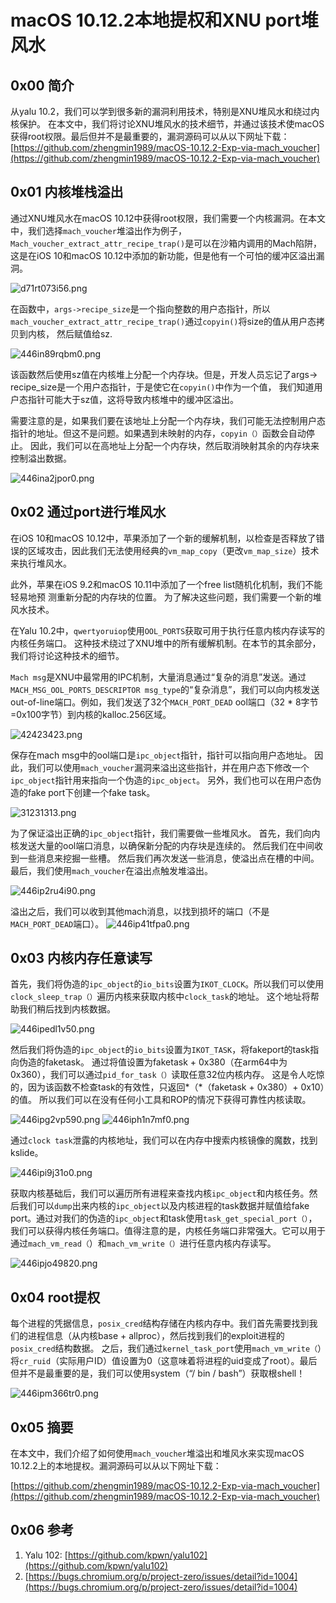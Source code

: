 # macOS 10.12.2本地提权和XNU port堆风水

## 0x00 简介
从yalu 10.2，我们可以学到很多新的漏洞利用技术，特别是XNU堆风水和绕过内核保护。 在本文中，我们将讨论XNU堆风水的技术细节，并通过该技术使macOS获得root权限。最后但并不是最重要的，漏洞源码可以从以下网址下载：
[https://github.com/zhengmin1989/macOS-10.12.2-Exp-via-mach_voucher](https://github.com/zhengmin1989/macOS-10.12.2-Exp-via-mach_voucher)

## 0x01 内核堆栈溢出
通过XNU堆风水在macOS 10.12中获得root权限，我们需要一个内核漏洞。在本文中，我们选择`mach_voucher`堆溢出作为例子，`Mach_voucher_extract_attr_recipe_trap()`是可以在沙箱内调用的Mach陷阱，这是在iOS 10和macOS 10.12中添加的新功能，但是他有一个可怕的缓冲区溢出漏洞。

![d71rt073i56.png](http://oh5mz2415.bkt.clouddn.com/d71rt073i56.png)

在函数中，`args->recipe_size`是一个指向整数的用户态指针，所以`mach_voucher_extract_attr_recipe_trap()`通过`copyin()`将size的值从用户态拷贝到内核， 然后赋值给sz.

![446in89rqbm0.png](http://oh5mz2415.bkt.clouddn.com/446in89rqbm0.png)

该函数然后使用sz值在内核堆上分配一个内存块。但是，开发人员忘记了args-> recipe_size是一个用户态指针，于是使它在`copyin()`中作为一个值， 我们知道用户态指针可能大于sz值，这将导致内核堆中的缓冲区溢出。

需要注意的是，如果我们要在该地址上分配一个内存块，我们可能无法控制用户态指针的地址。但这不是问题。如果遇到未映射的内存，`copyin（）`函数会自动停止。 因此，我们可以在高地址上分配一个内存块，然后取消映射其余的内存块来控制溢出数据。

![446ina2jpor0.png](http://oh5mz2415.bkt.clouddn.com/446ina2jpor0.png)

## 0x02 通过port进行堆风水

在iOS 10和macOS 10.12中，苹果添加了一个新的缓解机制，以检查是否释放了错误的区域攻击，因此我们无法使用经典的`vm_map_copy`（更改`vm_map_size`）技术来执行堆风水。

此外，苹果在iOS 9.2和macOS 10.11中添加了一个free list随机化机制，我们不能轻易地预
测重新分配的内存块的位置。 为了解决这些问题，我们需要一个新的堆风水技术。

在Yalu 10.2中，`qwertyoruiop`使用`OOL_PORTS`获取可用于执行任意内核内存读写的内核任务端口。 这种技术绕过了XNU堆中的所有缓解机制。在本节的其余部分，我们将讨论这种技术的细节。

`Mach msg`是XNU中最常用的IPC机制，大量消息通过“复杂的消息”发送。通过`MACH_MSG_OOL_PORTS_DESCRIPTOR msg_type`的“复杂消息”，我们可以向内核发送out-of-line端口。例如，我们发送了32个`MACH_PORT_DEAD` ool端口（32 * 8字节=0x100字节）到内核的kalloc.256区域。

![42423423.png](http://oh5mz2415.bkt.clouddn.com/42423423.png)

保存在mach msg中的ool端口是`ipc_object`指针，指针可以指向用户态地址。 因此，我们可以使用`mach_voucher`漏洞来溢出这些指针，并在用户态下修改一个`ipc_object`指针用来指向一个伪造的`ipc_object`。 另外，我们也可以在用户态伪造的fake port下创建一个fake task。

![31231313.png](http://oh5mz2415.bkt.clouddn.com/31231313.png)

为了保证溢出正确的`ipc_object`指针，我们需要做一些堆风水。 首先，我们向内核发送大量的ool端口消息，以确保新分配的内存块是连续的。 然后我们在中间收到一些消息来挖掘一些槽。 然后我们再次发送一些消息，使溢出点在槽的中间。 最后，我们使用`mach_voucher`在溢出点触发堆溢出。

![446ip2ru4i90.png](http://oh5mz2415.bkt.clouddn.com/446ip2ru4i90.png)

溢出之后，我们可以收到其他mach消息，以找到损坏的端口（不是`MACH_PORT_DEAD`端口）。
![446ip41tfpa0.png](http://oh5mz2415.bkt.clouddn.com/446ip41tfpa0.png)

## 0x03 内核内存任意读写

首先，我们将伪造的`ipc_object`的`io_bits`设置为`IKOT_CLOCK`。所以我们可以使用`clock_sleep_trap（）`遍历内核来获取内核中`clock_task`的地址。 这个地址将帮助我们稍后找到内核数据。

![446ipedl1v50.png](http://oh5mz2415.bkt.clouddn.com/446ipedl1v50.png)

然后我们将伪造的`ipc_object`的`io_bits`设置为`IKOT_TASK`，将fakeport的task指向伪造的faketask。 通过将值设置为faketask + 0x380（在arm64中为0x360），我们可以通过`pid_for_task（）`读取任意32位内核内存。 这是令人吃惊的，因为该函数不检查task的有效性，只返回*（*（faketask + 0x380）+ 0x10）的值。 所以我们可以在没有任何小工具和ROP的情况下获得可靠性内核读取。

![446ipg2vp590.png](http://oh5mz2415.bkt.clouddn.com/446ipg2vp590.png)
![446iph1n7mf0.png](http://oh5mz2415.bkt.clouddn.com/446iph1n7mf0.png)

通过`clock task`泄露的内核地址，我们可以在内存中搜索内核镜像的魔数，找到kslide。

![446ipi9j31o0.png](http://oh5mz2415.bkt.clouddn.com/446ipi9j31o0.png)

获取内核基础后，我们可以遍历所有进程来查找内核`ipc_object`和内核任务。然后我们可以`dump`出来内核的`ipc_object`以及内核进程的task数据并赋值给fake port。通过对我们的伪造的`ipc_object`和task使用`task_get_special_port（）`，我们可以获得内核任务端口。值得注意的是，内核任务端口非常强大。它可以用于通过`mach_vm_read（`）和`mach_vm_write（）`进行任意内核内存读写。

![446ipjo49820.png](http://oh5mz2415.bkt.clouddn.com/446ipjo49820.png)

## 0x04 root提权

每个进程的凭据信息，`posix_cred`结构存储在内核内存中。我们首先需要找到我们的进程信息（从内核base + allproc），然后找到我们的exploit进程的`posix_cred`结构数据。 之后，我们通过`kernel_task_port`使用`mach_vm_write（`）将`cr_ruid`（实际用户ID）值设置为0（这意味着将进程的uid变成了root）。最后但并不是最重要的是，我们可以使用system（“/ bin / bash”）获取根shell！

![446ipm366tr0.png](http://oh5mz2415.bkt.clouddn.com/446ipm366tr0.png)

## 0x05 摘要 

在本文中，我们介绍了如何使用`mach_voucher`堆溢出和堆风水来实现macOS 10.12.2上的本地提权。漏洞源码可以从以下网址下载：

[https://github.com/zhengmin1989/macOS-10.12.2-Exp-via-mach_voucher](https://github.com/zhengmin1989/macOS-10.12.2-Exp-via-mach_voucher)

## 0x06 参考

1. Yalu 102: [https://github.com/kpwn/yalu102](https://github.com/kpwn/yalu102)
2. [https://bugs.chromium.org/p/project-zero/issues/detail?id=1004](https://bugs.chromium.org/p/project-zero/issues/detail?id=1004)